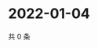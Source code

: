 # 2022-01-04

共 0 条

<!-- BEGIN WEIBO -->
<!-- 最后更新时间 Tue Jan 04 2022 02:17:33 GMT+0800 (China Standard Time) -->

<!-- END WEIBO -->
